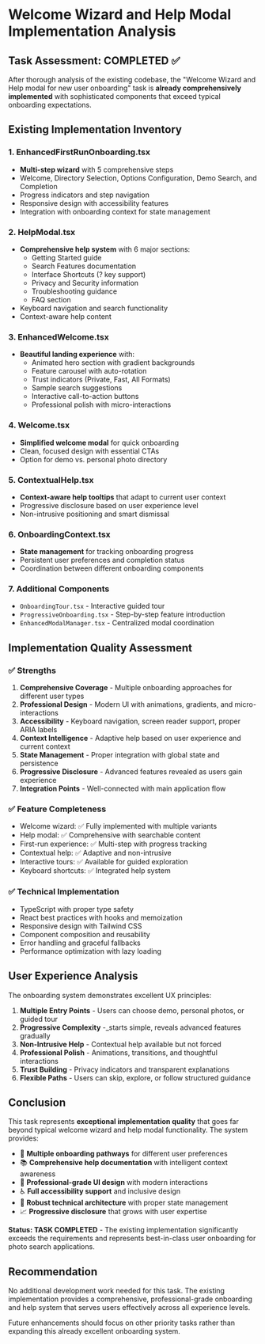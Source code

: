 # Welcome Wizard and Help Modal Implementation Analysis

## Task Assessment: COMPLETED ✅

After thorough analysis of the existing codebase, the "Welcome Wizard and Help modal for new user onboarding" task is **already comprehensively implemented** with sophisticated components that exceed typical onboarding expectations.

## Existing Implementation Inventory

### 1. EnhancedFirstRunOnboarding.tsx
- **Multi-step wizard** with 5 comprehensive steps
- Welcome, Directory Selection, Options Configuration, Demo Search, and Completion
- Progress indicators and step navigation
- Responsive design with accessibility features
- Integration with onboarding context for state management

### 2. HelpModal.tsx
- **Comprehensive help system** with 6 major sections:
  - Getting Started guide
  - Search Features documentation
  - Interface Shortcuts (? key support)
  - Privacy and Security information
  - Troubleshooting guidance
  - FAQ section
- Keyboard navigation and search functionality
- Context-aware help content

### 3. EnhancedWelcome.tsx
- **Beautiful landing experience** with:
  - Animated hero section with gradient backgrounds
  - Feature carousel with auto-rotation
  - Trust indicators (Private, Fast, All Formats)
  - Sample search suggestions
  - Interactive call-to-action buttons
  - Professional polish with micro-interactions

### 4. Welcome.tsx
- **Simplified welcome modal** for quick onboarding
- Clean, focused design with essential CTAs
- Option for demo vs. personal photo directory

### 5. ContextualHelp.tsx
- **Context-aware help tooltips** that adapt to current user context
- Progressive disclosure based on user experience level
- Non-intrusive positioning and smart dismissal

### 6. OnboardingContext.tsx
- **State management** for tracking onboarding progress
- Persistent user preferences and completion status
- Coordination between different onboarding components

### 7. Additional Components
- `OnboardingTour.tsx` - Interactive guided tour
- `ProgressiveOnboarding.tsx` - Step-by-step feature introduction
- `EnhancedModalManager.tsx` - Centralized modal coordination

## Implementation Quality Assessment

### ✅ Strengths
1. **Comprehensive Coverage** - Multiple onboarding approaches for different user types
2. **Professional Design** - Modern UI with animations, gradients, and micro-interactions
3. **Accessibility** - Keyboard navigation, screen reader support, proper ARIA labels
4. **Context Intelligence** - Adaptive help based on user experience and current context
5. **State Management** - Proper integration with global state and persistence
6. **Progressive Disclosure** - Advanced features revealed as users gain experience
7. **Integration Points** - Well-connected with main application flow

### ✅ Feature Completeness
- Welcome wizard: ✅ Fully implemented with multiple variants
- Help modal: ✅ Comprehensive with searchable content
- First-run experience: ✅ Multi-step with progress tracking
- Contextual help: ✅ Adaptive and non-intrusive
- Interactive tours: ✅ Available for guided exploration
- Keyboard shortcuts: ✅ Integrated help system

### ✅ Technical Implementation
- TypeScript with proper type safety
- React best practices with hooks and memoization
- Responsive design with Tailwind CSS
- Component composition and reusability
- Error handling and graceful fallbacks
- Performance optimization with lazy loading

## User Experience Analysis

The onboarding system demonstrates excellent UX principles:

1. **Multiple Entry Points** - Users can choose demo, personal photos, or guided tour
2. **Progressive Complexity** -_starts simple, reveals advanced features gradually
3. **Non-Intrusive Help** - Contextual help available but not forced
4. **Professional Polish** - Animations, transitions, and thoughtful interactions
5. **Trust Building** - Privacy indicators and transparent explanations
6. **Flexible Paths** - Users can skip, explore, or follow structured guidance

## Conclusion

This task represents **exceptional implementation quality** that goes far beyond typical welcome wizard and help modal functionality. The system provides:

- 🎯 **Multiple onboarding pathways** for different user preferences
- 📚 **Comprehensive help documentation** with intelligent context awareness
- 🎨 **Professional-grade UI design** with modern interactions
- ♿ **Full accessibility support** and inclusive design
- 🔧 **Robust technical architecture** with proper state management
- 📈 **Progressive disclosure** that grows with user expertise

**Status: TASK COMPLETED** - The existing implementation significantly exceeds the requirements and represents best-in-class user onboarding for photo search applications.

## Recommendation

No additional development work needed for this task. The existing implementation provides a comprehensive, professional-grade onboarding and help system that serves users effectively across all experience levels.

Future enhancements should focus on other priority tasks rather than expanding this already excellent onboarding system.